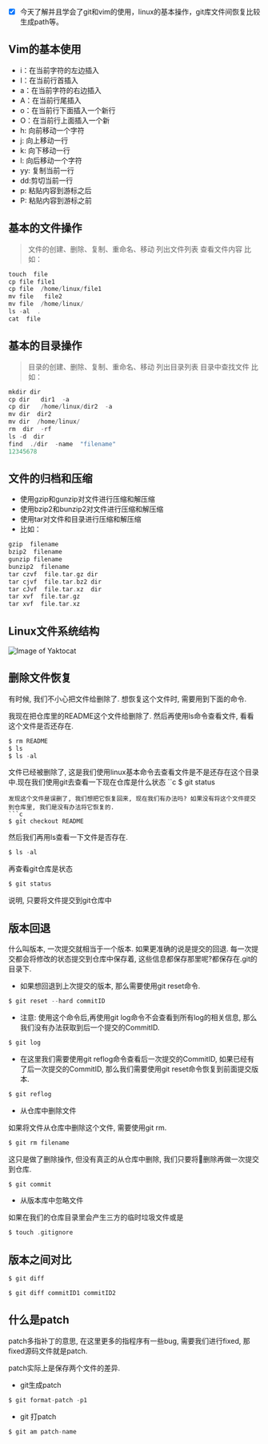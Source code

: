 - [x] 今天了解并且学会了git和vim的使用，linux的基本操作，git库文件间恢复比较生成path等。
## Vim的基本使用

* i：在当前字符的左边插入
* I：在当前行首插入
* a：在当前字符的右边插入
* A：在当前行尾插入
* o：在当前行下面插入一个新行
* O：在当前行上面插入一个新
* h: 向前移动一个字符
* j: 向上移动一行
* k: 向下移动一行
* l: 向后移动一个字符
* yy: 复制当前一行
* dd:剪切当前一行
* p: 粘贴内容到游标之后
* P: 粘贴内容到游标之前

## 基本的文件操作

>文件的创建、删除、复制、重命名、移动
>列出文件列表
>查看文件内容
>比如：
```c
touch  file
cp file file1
cp file  /home/linux/file1
mv file   file2
mv file  /home/linux/
ls -al  .
cat  file
```

## 基本的目录操作

>目录的创建、删除、复制、重命名、移动
>列出目录列表
>目录中查找文件
>比如：

```c
mkdir dir
cp dir   dir1  -a
cp dir   /home/linux/dir2  -a
mv dir  dir2
mv dir  /home/linux/
rm  dir  -rf
ls -d  dir
find  ./dir  -name  "filename"
12345678
```

## 文件的归档和压缩

* 使用gzip和gunzip对文件进行压缩和解压缩
* 使用bzip2和bunzip2对文件进行压缩和解压缩
* 使用tar对文件和目录进行压缩和解压缩
* 比如：
```c
gzip  filename
bzip2  filename
gunzip filename
bunzip2  filename
tar czvf  file.tar.gz dir
tar cjvf  file.tar.bz2 dir
tar cJvf  file.tar.xz  dir
tar xvf  file.tar.gz
tar xvf  file.tar.xz
```

## Linux文件系统结构

![Image of Yaktocat](https://nts.newbieol.com/static/k6/mySQL/class-002/img/linux_fs.jpg)

## 删除文件恢复

有时候, 我们不小心把文件给删除了. 想恢复这个文件时, 需要用到下面的命令.

我现在把仓库里的README这个文件给删除了. 然后再使用ls命令查看文件, 看看这个文件是否还存在.
```c
$ rm README
$ ls
$ ls -al
```
文件已经被删除了, 这是我们使用linux基本命令去查看文件是不是还存在这个目录中.现在我们使用git去查看一下现在仓库是什么状态
``c
$ git status
```
发现这个文件是误删了, 我们想把它恢复回来, 现在我们有办法吗? 如果没有将这个文件提交到仓库里, 我们是没有办法将它恢复的.
```c
$ git checkout README
```
然后我们再用ls查看一下文件是否存在.
```c
$ ls -al
```
再查看git仓库是状态
```c
$ git status
```
说明, 只要将文件提交到git仓库中

## 版本回退

什么叫版本, 一次提交就相当于一个版本. 如果更准确的说是提交的回退. 每一次提交都会将修改的状态提交到仓库中保存着, 这些信息都保存那里呢?都保存在.git的目录下.

* 如果想回退到上次提交的版本, 那么需要使用git reset命令.
```c
$ git reset --hard commitID
```
* 注意: 使用这个命令后,再使用git log命令不会查看到所有log的相关信息, 那么我们没有办法获取到后一个提交的CommitID.
```c
$ git log
```
* 在这里我们需要使用git reflog命令查看后一次提交的CommitID, 如果已经有了后一次提交的CommitID, 那么我们需要使用git reset命令恢复到前面提交版本.
```c
$ git reflog
```
* 从仓库中删除文件

如果将文件从仓库中删除这个文件, 需要使用git rm.
```c
$ git rm filename
```
这只是做了删除操作, 但没有真正的从仓库中删除, 我们只要将删除再做一次提交到仓库.
```c
$ git commit
```
* 从版本库中忽略文件

如果在我们的仓库目录里会产生三方的临时垃圾文件或是
```c
$ touch .gitignore
```
## 版本之间对比
```c
$ git diff

$ git diff commitID1 commitID2
```

## 什么是patch

patch多指补丁的意思, 在这里更多的指程序有一些bug, 需要我们进行fixed, 那fixed源码文件就是patch.

patch实际上是保存两个文件的差异.

* git生成patch
```c
$ git format-patch -p1
```
* git 打patch
```c
$ git am patch-name
```
